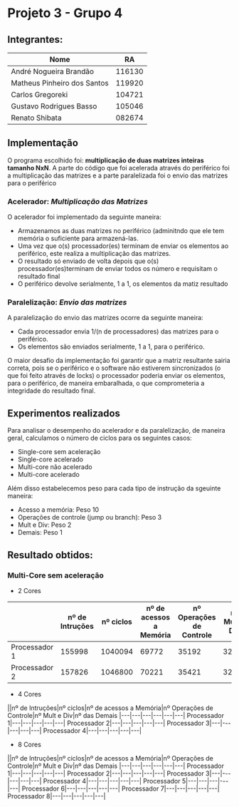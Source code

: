 # Projeto 3 - Grupo 4

## Integrantes:

| Nome|RA|
|---|---|
|André Nogueira Brandão |116130|
|Matheus Pinheiro dos Santos |119920|
|Carlos Gregoreki| 104721|
|Gustavo Rodrigues Basso| 105046|
|Renato Shibata|082674|

## Implementação
O programa escolhido foi: **multiplicação de duas matrizes inteiras tamanho NxN**.
A parte do código que foi acelerada através do periférico foi a multiplicação das matrizes e a parte paralelizada foi o envio das matrizes para o periférico


### Acelerador: *Multiplicação das Matrizes*
O acelerador foi implementado da seguinte maneira:
- Armazenamos as duas matrizes no periférico (adminitndo que ele tem memória o suficiente para armazená-las. 
- Uma vez que o(s) processador(es) terminam de enviar os elementos ao periférico, este realiza a multiplicação das matrizes.
- O resultado só enviado de volta depois que o(s) processador(es)terminam de enviar todos os número e requisitam o resultado final
- O periférico devolve serialmente, 1 a 1, os elementos da matiz resultado

### Paralelização: *Envio das matrizes*
A paralelização do envio das matrizes ocorre da seguinte maneira:
- Cada processador envia 1/(n de processadores) das matrizes para o periférico.
- Os elementos são enviados serialmente, 1 a 1, para o periférico.

O maior desafio da implementação foi garantir que a matriz resultante sairia correta, pois se o periférico e o software não estiverem sincronizados (o que foi feito através de locks) o processador poderia enviar os elementos, para o periférico, de maneira embaralhada, o que comprometeria a integridade do resultado final. 

## Experimentos realizados

Para analisar o desempenho do acelerador e da paralelização, de maneira geral, calculamos o número de ciclos para os seguintes casos:
- Single-core sem aceleração
- Single-core acelerado
- Multi-core não acelerado
- Multi-core acelerado

Além disso estabelecemos peso para cada tipo de instrução da sgeuinte maneira:
- Acesso a memória: Peso 10
- Operações de controle (jump ou branch): Peso 3
- Mult e Div: Peso 2
- Demais: Peso 1



## Resultado obtidos:
### Multi-Core sem aceleração

- 2 Cores

||nº de Intruções|nº ciclos|nº de acessos a Memória|nº Operações de Controle|nº Mult e Div|nº das Demais
|---|---|---|---|---|---|---|
Processador 1|155998|1040094|69772|35192|32558|171682|
Processador 2|157826|1046800|70221|35421|32768|172791|

- 4 Cores

||nº de Intruções|nº ciclos|nº de acessos a Memória|nº Operações de Controle|nº Mult e Div|nº das Demais
|---|---|---|---|---|---|
Processador 1|---|---|---|---|---|
Processador 2|---|---|---|---|---|
Processador 3|---|---|---|---|---|
Processador 4|---|---|---|---|---|

- 8 Cores

||nº de Intruções|nº ciclos|nº de acessos a Memória|nº Operações de Controle|nº Mult e Div|nº das Demais
|---|---|---|---|---|---|
Processador 1|---|---|---|---|---|
Processador 2|---|---|---|---|---|
Processador 3|---|---|---|---|---|
Processador 4|---|---|---|---|---|
Processador 5|---|---|---|---|---|
Processador 6|---|---|---|---|---|
Processador 7|---|---|---|---|---|
Processador 8|---|---|---|---|---|
